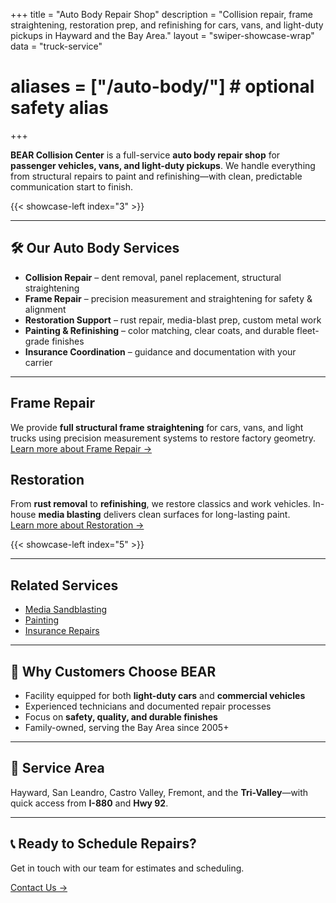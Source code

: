+++
title = "Auto Body Repair Shop"
description = "Collision repair, frame straightening, restoration prep, and refinishing for cars, vans, and light-duty pickups in Hayward and the Bay Area."
layout = "swiper-showcase-wrap"
data = "truck-service"
# aliases = ["/auto-body/"]  # optional safety alias
+++

**BEAR Collision Center** is a full-service **auto body repair shop** for **passenger vehicles, vans, and light-duty pickups**. We handle everything from structural repairs to paint and refinishing—with clean, predictable communication start to finish.

{{< showcase-left index="3" >}}

---

## 🛠️ Our Auto Body Services
- **Collision Repair** – dent removal, panel replacement, structural straightening  
- **Frame Repair** – precision measurement and straightening for safety & alignment  
- **Restoration Support** – rust repair, media-blast prep, custom metal work  
- **Painting & Refinishing** – color matching, clear coats, and durable fleet-grade finishes  
- **Insurance Coordination** – guidance and documentation with your carrier

---

## Frame Repair
We provide **full structural frame straightening** for cars, vans, and light trucks using precision measurement systems to restore factory geometry.  
[Learn more about Frame Repair →](/auto-body-repair-shop/frame-repair/)

## Restoration
From **rust removal** to **refinishing**, we restore classics and work vehicles. In-house **media blasting** delivers clean surfaces for long-lasting paint.  
[Learn more about Restoration →](/auto-body-repair-shop/restoration/)

{{< showcase-left index="5" >}}

---

## Related Services
- [Media Sandblasting](/media-sandblasting/)  
- [Painting](/painting/)  
- [Insurance Repairs](/insurance/)  

---

## 🚗 Why Customers Choose BEAR
- Facility equipped for both **light-duty cars** and **commercial vehicles**  
- Experienced technicians and documented repair processes  
- Focus on **safety, quality, and durable finishes**  
- Family-owned, serving the Bay Area since 2005+

---

## 📍 Service Area
Hayward, San Leandro, Castro Valley, Fremont, and the **Tri-Valley**—with quick access from **I-880** and **Hwy 92**.

---

## 📞 Ready to Schedule Repairs?
Get in touch with our team for estimates and scheduling.  

[Contact Us →](/contact-us/)
